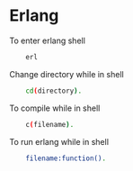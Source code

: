 # Erlang
To enter erlang shell
````bash
    erl
````

Change directory while in shell
````bash
    cd(directory).
````

To compile while in shell
````bash
    c(filename).
````

To run erlang while in shell
````bash
    filename:function().
````